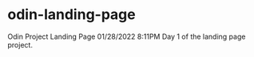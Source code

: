 # odin-landing-page
Odin Project Landing Page
01/28/2022  8:11PM
Day 1 of the landing page project.
